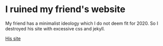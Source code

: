  # I ruined my friend's website
 
 My friend has a minimalist ideology which I do not deem fit for 2020. So I destroyed his site with excessive css and jekyll.
 
 [His site](https://pages.codeberg.org/taminaru/site/)
